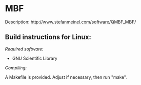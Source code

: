 # MBF

Description: http://www.stefanmeinel.com/software/QMBF_MBF/

## Build instructions for Linux:

*Required software:*

* GNU Scientific Library

*Compiling:*

A Makefile is provided. Adjust if necessary, then run "make".
